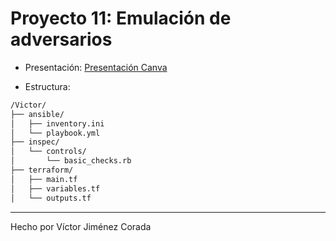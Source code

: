 # Proyecto 11: Emulación de adversarios

- Presentación: [Presentación Canva](https://www.canva.com/design/DAGndfXkMoo/_dcCKG1pPrwhtkIGNoWbkg/edit?utm_content=DAGndfXkMoo&utm_campaign=designshare&utm_medium=link2&utm_source=sharebutton)

- Estructura:

```txt
/Victor/
├── ansible/
│   ├── inventory.ini
│   └── playbook.yml
├── inspec/
│   └── controls/
│       └── basic_checks.rb
├── terraform/
│   ├── main.tf
│   ├── variables.tf
│   └── outputs.tf
```

---

Hecho por Víctor Jiménez Corada
